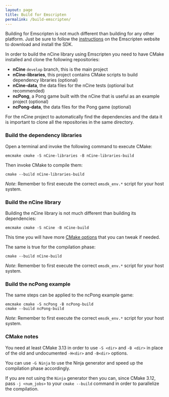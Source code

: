 ```yaml
---
layout: page
title: Build for Emscripten
permalink: /build-emscripten/
---
```


Building for Emscripten is not much different than building for any other platform.
Just be sure to follow the [instructions](https://emscripten.org/docs/getting_started/downloads.html) on the Emscripten website to download and install the SDK.

In order to build the nCine library using Emscripten you need to have CMake installed and clone the following repositories:

- **nCine** `develop` branch, this is the main project
- **nCine-libraries**, this project contains CMake scripts to build dependency libraries (optional)
- **nCine-data**, the data files for the nCine tests (optional but recommended)
- **ncPong**, a Pong game built with the nCine that is useful as an example project (optional)
- **ncPong-data**, the data files for the Pong game (optional)

For the nCine project to automatically find the dependencies and the data it is important to clone all the repositories in the same directory.

### Build the dependency libraries
Open a terminal and invoke the following command to execute CMake:

    emcmake cmake -S nCine-libraries -B nCine-libraries-build

Then invoke CMake to compile them:

    cmake --build nCine-libraries-build

*Note*: Remember to first execute the correct `emsdk_env.*` script for your host system.

### Build the nCine library
Building the nCine library is not much different than building its dependencies:

    emcmake cmake -S nCine -B nCine-build

This time you will have more [CMake options](/cmake-options) that you can tweak if needed.

The same is true for the compilation phase:

    cmake --build nCine-build

*Note*: Remember to first execute the correct `emsdk_env.*` script for your host system.

### Build the ncPong example
The same steps can be applied to the ncPong example game:

    emcmake cmake -S ncPong -B ncPong-build
    cmake --build ncPong-build

*Note*: Remember to first execute the correct `emsdk_env.*` script for your host system.

### CMake notes
You need at least CMake 3.13 in order to use `-S <dir>` and `-B <dir>` in place of the old and undocumented `-H<dir>` and `-B<dir>` options.

You can use `-G Ninja` to use the Ninja generator and speed up the compilation phase accordingly.

If you are not using the `Ninja` generator then you can, since CMake 3.12, pass `-j <num_jobs>` to your `cmake --build` command in order to parallelize the compilation.
